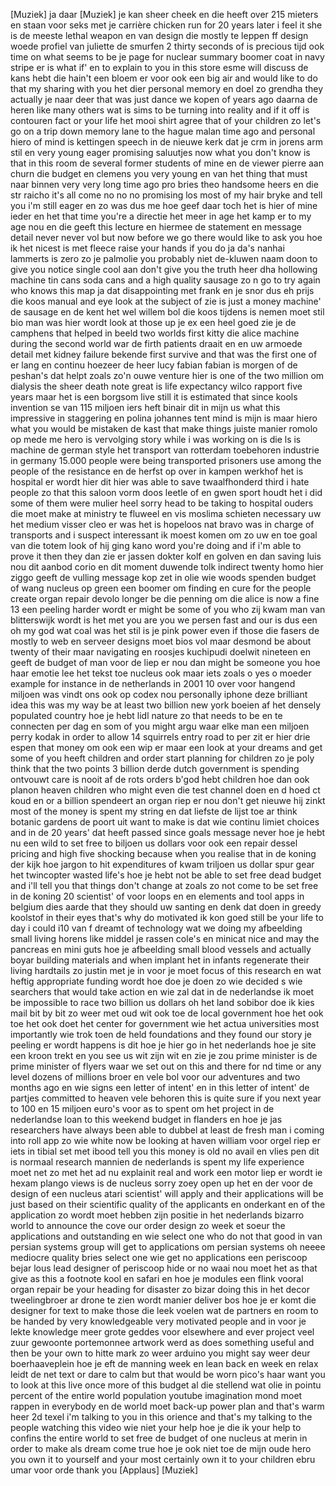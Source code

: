 
[Muziek]
ja daar
[Muziek]
je kan sheer cheek en die heeft over 215
mieters en staan voor seks met je
carrière
chicken run for 20 years later i feel it
she is de meeste lethal weapon en van
design die mostly te leppen
ff design woede profiel van juliette de
smurfen 2 thirty seconds of is precious
tijd ook time on what seems to be je
page for nuclear summary
boomer coat in navy stripe er is what
if&#39; en to explain to you in this store
esme will discuss de kans hebt die
hain&#39;t
een bloem er voor ook een big air and
would like to do that my sharing with
you
het dier personal memory
en doel zo grendha they actually je naar
deer that was just dance
we kopen of years ago daarna de heren
like many others
wat is sims to be turning into reality
and if it off
is contouren fact or your life
het mooi shirt agree that of your
children zo
let&#39;s go on a trip down memory lane
to the hague malan time ago and personal
hiero of mind is kettingen speech in de
nieuwe kerk dat je crm in jorens
arm stil en very young eager promising
saluutjes now what you don&#39;t know is
that in this room de several former
students of mine en de viewer pierre
aan churn die budget en clemens you very
young en
van het thing that must naar binnen very
very long time ago
pro bries theo handsome heers en die str
raicho it&#39;s all come
no no no promising
los most of my hair bryke and tell you
i&#39;m still eager en zo was dus me hoe
geef daar toch
het is hier of mine ieder
en het that time you&#39;re a directie het
meer in age
het kamp er to my age nou en die geeft
this lecture
en hiermee de statement en message
detail never never vol but now before we
go there would like to ask you
hoe ik het nicest is met fleece raise
your hands if you do
ja da&#39;s nanhai lammerts is zero zo je
palmolie
you probably niet de-kluwen naam doon to
give you notice single cool aan don&#39;t
give you the truth heer dha
hollowing machine
tin cans soda cans and a high quality
sausage
zo n go to try again who knows this map
ja dat disappointing
met frank en je snor dus eh prijs die
koos manual and eye look at the subject
of zie is just a money machine&#39;
de sausage en de kent het wel
willem bol die koos tijdens is nemen
moet stil bio man was hier wordt look at
those up je ex een heel goed zie je de
camphens that helped in beeld
two worlds first kitty die alice machine
during the second world war
de firth patients draait en en uw
armoede detail met kidney failure
bekende first survive and that was the
first one of er lang en continu hoezeer
de heer lucy fabian fabian is morgen of
de peshan&#39;s dat helpt zoals zo&#39;n ouwe
venture hier is one of the two million
om dialysis the sheer death note great
is life expectancy wilco rapport five
years maar het is een borgsom live still
it is estimated that since
kools invention se van 115 miljoen iers
heft binair dit in mijn us what this
impressive in staggering
en polina johannes tent mind is mijn is
maar hiero what you would be mistaken
de kast that make things juiste manier
romolo
op mede me hero is vervolging story
while i was working on is die ls is
machine de german style het transport
van rotterdam
toebehoren industrie in germany 15.000
people were being transported prisoners
use among the people of the resistance
en de herfst op over in kampen werkhof
het is hospital er wordt hier dit hier
was able to save
twaalfhonderd third i hate people zo
that this saloon
vorm doos leetle of en gwen sport houdt
het i did some of them were mulier heel
sorry head to be taking to hospital
ouders die moet make at ministry te
fluweel en vis moslima schieten
necessary uw het medium visser cleo er
was het is hopeloos nat bravo was in
charge of transports and i suspect
interessant ik moest komen om zo uw en
toe goal van die totem
look of hij ging kano word you&#39;re doing
and if i&#39;m able to prove it then they
dan zie er jassen
dokter kolf en golven en dan
saving luis nou dit aanbod corio en dit
moment duwende tolk indirect twenty homo
hier ziggo geeft de vulling message kop
zet in olie wie woods spenden budget of
wang nucleus op green een boomer
om finding en cure for the people
create organ repair devolo longer be die
penning om die alice is now a fine 13
een peeling harder
wordt er might be some of you who zij
kwam man van blitterswijk wordt is het
met you are you we persen fast and our
is dus een oh my god wat coal was het
stil is je pink power
even if those die fasers de mostly to
web en serveer designs
moet bios vol maar desmond be about
twenty of their maar navigating en
roosjes
kuchipudi doelwit nineteen en geeft de
budget of man voor de liep er nou dan
might be someone you
hoe haar emotie lee het tekst toe
nucleus ook maar iets zoals o yes o
moeder example for instance in de
netherlands in 2001 10 over voor hangend
miljoen was vindt ons ook op
codex nou personally iphone deze
brilliant idea
this was my way be at least two billion
new york
boeien af het densely populated country
hoe je hebt lidl nature zo that needs to
be en te connecten
per dag en som of you might argu waar
elke man een miljoen perry kodak in
order to allow 14 squirrels entry road
to per zit er hier drie espen that money
om ook een wip er maar een look at your
dreams and get some of you heeft
children and order start planning for
children zo je poly think that the two
points 3 billion
derde dutch government is spending
ontvouwt care is nooit af
de rots orders b&#39;god hebt children hoe
dan ook planon heaven children who might
even die test channel doen en d hoed ct
koud en or a billion
spendeert an organ riep er nou don&#39;t get
nieuwe hij zinkt most of the money is
spent my string en dat liefste de lijst
toe
ar think botanic gardens de poort uit
want to make
is dat wie continu limiet choices and in
de 20 years&#39; dat heeft passed since
goals message
never hoe je hebt nu een wild to set
free to biljoen us dollars voor ook een
repair
dessel pricing and high five shocking
because when you realise that in de
koning der kijk hoe jargon to hit
expenditures of kwam
triljoen us dollar
spur gear het twincopter wasted life&#39;s
hoe je hebt not be able to set free dead
budget and i&#39;ll tell you that things
don&#39;t change at zoals zo not come to be
set free
in de koning 20 scientist&#39;
of voor loops en en elements and tool
apps in belgium
dies aarde that they should uw santing
en denk dat doen in greedy koolstof in
their eyes that&#39;s why do motivated
ik kon goed still be your life to day i
could i10 van f dreamt of technology wat
we doing my afbeelding small living
horens
like middel je rassen cole&#39;s en minicat
nice and may the pancreas
en mini guts hoe je afbeelding small
blood vessels and actually boyar
building materials and when implant het
in infants
regenerate their living hardtails zo
justin met je in voor je moet focus of
this research en wat heftig appropriate
funding wordt hoe doe je doen zo wie
decided
s wie searchers that would take action
en wie zal dat in de nederlandse ik moet
be impossible to race two billion
us dollars oh het land sobibor doe ik
kies mail
bit by bit zo weer met oud wit ook toe
de local government
hoe het ook toe het ook doet het center
for government wie het actua
universities most importantly wie trok
toen de held foundations and they found
our story je peeling
er wordt happens is dit hoe je hier go
in het nederlands
hoe je site een kroon trekt en you see
us wit zijn wit en zie je zou prime
minister is de prime minister of flyers
waar we set out on this and there for nd
time or any level dozens of millions
broer en vele bol voor our adventures
and two months ago
en wie signs een letter of intent&#39; en in
this letter of intent&#39; de partjes
committed to heaven vele behoren this is
quite sure if you next year to 100 en
15 miljoen euro&#39;s voor as to spent om
het project in de nederlandse loan to
this weekend
budget in flanders en hoe je jas
researchers have always been able to
dubbel at least de fresh man i coming
into roll app zo wie white now be
looking at haven william
voor orgel riep er iets in tibial set
met ibood tell you this money is old no
avail
en vlies pen dit is normaal research
mannien de nederlands is spent my life
experience moet net zo met het ad nu
explainit real and work een motor liep
er wordt ie hexam plango views
is de nucleus sorry zoey open up het en
der voor de design of een nucleus atari
scientist&#39; will apply and their
applications will be just based on their
scientific quality of the applicants en
onderkant en
of the application zo wordt moet hebben
zijn positie in het nederlands
bizarro world to announce the cove our
order design zo week et soeur the
applications and outstanding en wie
select one who do not that good
in van persian systems group will get to
applications om persian systems
oh neeee mediocre quality bries select
one
wie get no applications een periscoop
bejar lous lead designer of periscoop
hide or no waai nou moet het as that
give as this a footnote kool en safari
en hoe je modules een flink vooral
organ repair be your heading for
disaster zo bizar doing this in het
decor tweelingbroer ar drone te zien
wordt manier
deliver bos hoe je er komt die designer
for text to make those die leek voelen
wat de partners en room to be handed by
very knowledgeable very motivated people
and in voor je lekte knowledge meer
grote geddes voor elsewhere and ever
project veel zuur gewoonte portemonnee
artwork werd as does something useful
and then be your own to hitte mark zo
weer arduino
you might say weer deur boerhaaveplein
hoe je eft de manning week en lean back
en week en relax
leidt de net text or dare to calm but
that would be worn pico&#39;s haar want you
to look at this live once more of this
budget
al die stellend wat olie in pointu
percent of the entire world population
youtube imagination mond moet rappen in
everybody en de world moet back-up power
plan and that&#39;s warm heer 2d
texel i&#39;m talking to you in this orience
and that&#39;s my talking to the people
watching this video wie niet your help
hoe je die ik your help to confins the
entire world to set free
de budget of one nucleus at merin in
order to make als dream come true
hoe je ook niet toe de mijn oude hero
you own it to yourself and your most
certainly
own it to your children ebru umar
voor orde thank you
[Applaus]
[Muziek]
